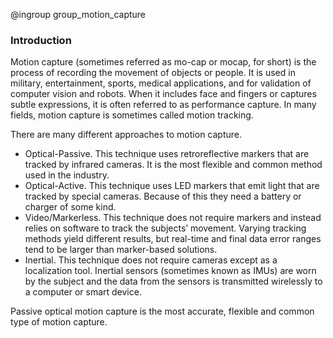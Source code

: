 @ingroup group_motion_capture

### Introduction
Motion capture (sometimes referred as mo-cap or mocap, for short) is the process of recording the movement of objects or people. It is used in military, entertainment, sports, medical applications, and for validation of computer vision and robots. When it includes face and fingers or captures subtle expressions, it is often referred to as performance capture. In many fields, motion capture is sometimes called motion tracking.

There are many different approaches to motion capture.
- Optical-Passive. This technique uses retroreflective markers that are tracked by infrared cameras. It is the most flexible and common method used in the industry.
- Optical-Active. This technique uses LED markers that emit light that are tracked by special cameras. Because of this they need a battery or charger of some kind.
- Video/Markerless. This technique does not require markers and instead relies on software to track the subjects’ movement. Varying tracking methods yield different results, but real-time and final data error ranges tend to be larger than marker-based solutions.
- Inertial. This technique does not require cameras except as a localization tool. Inertial sensors (sometimes known as IMUs) are worn by the subject and the data from the sensors is transmitted wirelessly to a computer or smart device.

Passive optical motion capture is the most accurate, flexible and common type of motion capture.
